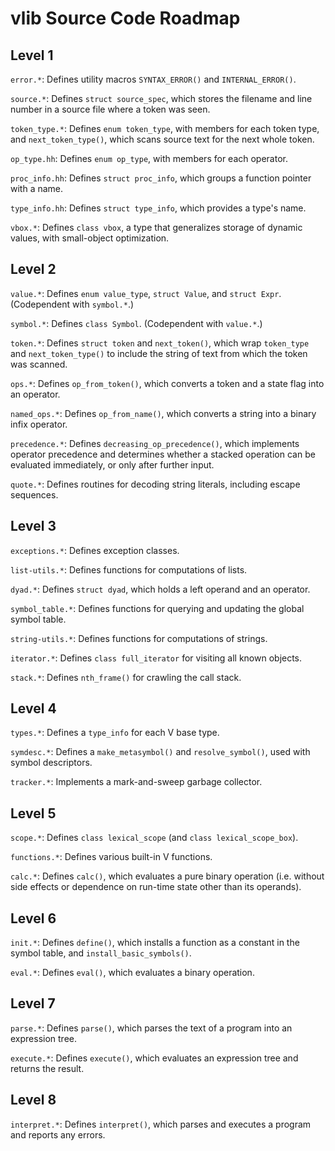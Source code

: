 vlib Source Code Roadmap
========================

Level 1
-------

`error.*`:  Defines utility macros `SYNTAX_ERROR()` and `INTERNAL_ERROR()`.

`source.*`:  Defines `struct source_spec`, which stores the filename and line number in a source file where a token was seen.

`token_type.*`:  Defines `enum token_type`, with members for each token type, and `next_token_type()`, which scans source text for the next whole token.

`op_type.hh`:  Defines `enum op_type`, with members for each operator.

`proc_info.hh`:  Defines `struct proc_info`, which groups a function pointer with a name.

`type_info.hh`:  Defines `struct type_info`, which provides a type's name.

`vbox.*`:  Defines `class vbox`, a type that generalizes storage of dynamic values, with small-object optimization.

Level 2
-------

`value.*`:  Defines `enum value_type`, `struct Value`, and `struct Expr`.  (Codependent with `symbol.*`.)

`symbol.*`:  Defines `class Symbol`.  (Codependent with `value.*`.)

`token.*`:  Defines `struct token` and `next_token()`, which wrap `token_type` and `next_token_type()` to include the string of text from which the token was scanned.

`ops.*`:  Defines `op_from_token()`, which converts a token and a state flag into an operator.

`named_ops.*`:  Defines `op_from_name()`, which converts a string into a binary infix operator.

`precedence.*`:  Defines `decreasing_op_precedence()`, which implements operator precedence and determines whether a stacked operation can be evaluated immediately, or only after further input.

`quote.*`:  Defines routines for decoding string literals, including escape sequences.

Level 3
-------

`exceptions.*`:  Defines exception classes.

`list-utils.*`:  Defines functions for computations of lists.

`dyad.*`:  Defines `struct dyad`, which holds a left operand and an operator.

`symbol_table.*`:  Defines functions for querying and updating the global symbol table.

`string-utils.*`:  Defines functions for computations of strings.

`iterator.*`:  Defines `class full_iterator` for visiting all known objects.

`stack.*`:  Defines `nth_frame()` for crawling the call stack.

Level 4
-------

`types.*`:  Defines a `type_info` for each V base type.

`symdesc.*`:  Defines a `make_metasymbol()` and `resolve_symbol()`, used with symbol descriptors.

`tracker.*`:  Implements a mark-and-sweep garbage collector.

Level 5
-------

`scope.*`:  Defines `class lexical_scope` (and `class lexical_scope_box`).

`functions.*`:  Defines various built-in V functions.

`calc.*`:  Defines `calc()`, which evaluates a pure binary operation (i.e. without side effects or dependence on run-time state other than its operands).

Level 6
-------

`init.*`:  Defines `define()`, which installs a function as a constant in the symbol table, and `install_basic_symbols()`.

`eval.*`:  Defines `eval()`, which evaluates a binary operation.

Level 7
-------

`parse.*`:  Defines `parse()`, which parses the text of a program into an expression tree.

`execute.*`:  Defines `execute()`, which evaluates an expression tree and returns the result.

Level 8
-------

`interpret.*`:  Defines `interpret()`, which parses and executes a program and reports any errors.
